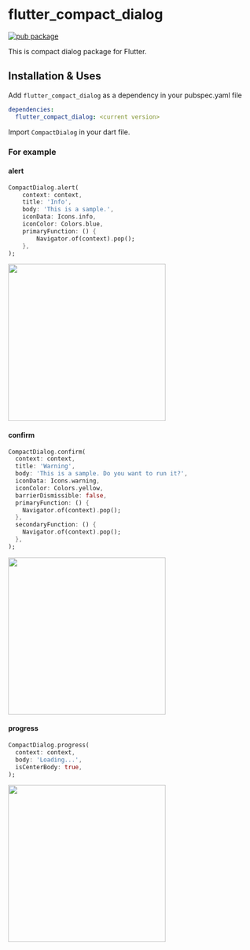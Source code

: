 # flutter_compact_dialog

[![pub package](https://img.shields.io/pub/v/flutter_compact_dialog.svg)](https://pub.dev/packages/flutter_compact_dialog)

This is compact dialog package for Flutter.

## Installation & Uses

Add `flutter_compact_dialog` as a dependency in your pubspec.yaml file

```yaml
dependencies:
  flutter_compact_dialog: <current version>
```

Import `CompactDialog` in your dart file.

### For example

#### alert

```dart
CompactDialog.alert(
    context: context,
    title: 'Info',
    body: 'This is a sample.',
    iconData: Icons.info,
    iconColor: Colors.blue,
    primaryFunction: () {
        Navigator.of(context).pop();
    },
);
```

<img src="https://user-images.githubusercontent.com/16283613/124898626-54b74300-e01a-11eb-804b-365e22222b10.png" width="320">

#### confirm

```dart
CompactDialog.confirm(
  context: context,
  title: 'Warning',
  body: 'This is a sample. Do you want to run it?',
  iconData: Icons.warning,
  iconColor: Colors.yellow,
  barrierDismissible: false,
  primaryFunction: () {
    Navigator.of(context).pop();
  },
  secondaryFunction: () {
    Navigator.of(context).pop();
  },
);
```

<img src="https://user-images.githubusercontent.com/16283613/124898634-57199d00-e01a-11eb-970f-dcad923e10cd.png" width="320">

#### progress

```dart
CompactDialog.progress(
  context: context,
  body: 'Loading...',
  isCenterBody: true,
);
```

<img src="https://user-images.githubusercontent.com/16283613/124898638-57b23380-e01a-11eb-9330-31dc222123c2.png" width="320">
